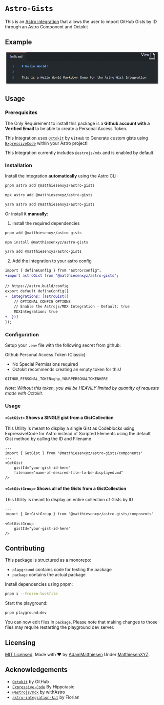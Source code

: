 # `Astro-Gists`

This is an [Astro integration](https://docs.astro.build/en/guides/integrations-guide/) that allows the user to import GitHub Gists by ID through an Astro Component and Octokit

## Example

![Example of AstroGists in use](./src/assets/example.png)

## Usage

### Prerequisites

The Only Requirement to install this package is a **Github account with a Verified Email** to be able to create a Personal Access Token.

This Integration uses [`Octokit`](http://octokit.github.io/) by `GitHub` to Generate custom gists using [`ExpressiveCode`](https://expressive-code.com/) within your Astro project!

This Integration currently includes `@astrojs/mdx` and is enabled by default.

### Installation

Install the integration **automatically** using the Astro CLI:

```bash
pnpm astro add @matthiesenxyz/astro-gists
```

```bash
npx astro add @matthiesenxyz/astro-gists
```

```bash
yarn astro add @matthiesenxyz/astro-gists
```

Or install it **manually**:

1. Install the required dependencies

```bash
pnpm add @matthiesenxyz/astro-gists
```

```bash
npm install @matthiesenxyz/astro-gists
```

```bash
yarn add @matthiesenxyz/astro-gists
```

2. Add the integration to your astro config

```diff
import { defineConfig } from "astro/config";
+import astroGist from "@matthiesenxyz/astro-gists";

// https://astro.build/config
export default defineConfig({
+  integrations: [astroGist({
	// OPTIONAL CONFIG OPTIONS
	// Enable the Astrojs/MDX Integration - Default: true
	MDXIntegration: true 
+  })]
});
```

### Configuration

Setup your `.env` file with the following secret from github:

Github Personal Access Token (Classic) 
 - No Special Permissions required 
 - Octokit recommends creating an empty token for this!

```dotenv
GITHUB_PERSONAL_TOKEN=ghp_YOURPERSONALTOKENHERE
```

*Note: Without this token, you will be HEAVILY limited by quantity of requests made with Octokit.*

### Usage

#### `<GetGist>` Shows a SINGLE gist from a GistCollection

This Utility is meant to display a single Gist as Codeblocks using ExpressiveCode for Astro instead of Scripted Elements using the default Gist method by calling the ID and Filename

```astro
---
import { GetGist } from "@matthiesenxyz/astro-gists/components"
---
<GetGist 
	gistId="your-gist-id-here"
	filename="name-of-desired-file-to-be-displayed.md" 
/>
```

#### `<GetGistGroup>` Shows all of the Gists from a GistCollection

This Utility is meant to display an entire collection of Gists by ID

```astro
---
import { GetGistGroup } from "@matthiesenxyz/astro-gists/components"
---
<GetGistGroup 
	gistId="your-gist-id-here"
/>
```

## Contributing

This package is structured as a monorepo:

- `playground` contains code for testing the package
- `package` contains the actual package

Install dependencies using pnpm: 

```bash
pnpm i --frozen-lockfile
```

Start the playground:

```bash
pnpm playground:dev
```

You can now edit files in `package`. Please note that making changes to those files may require restarting the playground dev server.

## Licensing

[MIT Licensed](./LICENSE). Made with ❤️ by [AdamMatthiesen](https://github.com/AdamMatthiesen) Under [MatthiesenXYZ](https://github.com/MatthiesenXYZ).

## Acknowledgements

- [`Octokit`](http://octokit.github.io) by GitHub
- [`Expressive-Code`](https://expressive-code.com/) By Hippotasic
- [`@astrojs/mdx`](https://docs.astro.build/en/guides/integrations-guide/mdx/) by withAstro
- [`astro-integration-kit`](https://github.com/florian-lefebvre/astro-integration-kit) by Florian
